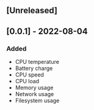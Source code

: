 <!--
http://keepachangelog.com/
`Added` for new features.
`Changed` for changes in existing functionality.
`Deprecated` for soon-to-be removed features.
`Removed` for now removed features.
`Fixed` for any bug fixes.
`Security` in case of vulnerabilities.
 -->

## [Unreleased]

## [0.0.1] - 2022-08-04

### Added

- CPU temperature
- Battery charge
- CPU speed
- CPU load
- Memory usage
- Network usage
- Filesystem usage
